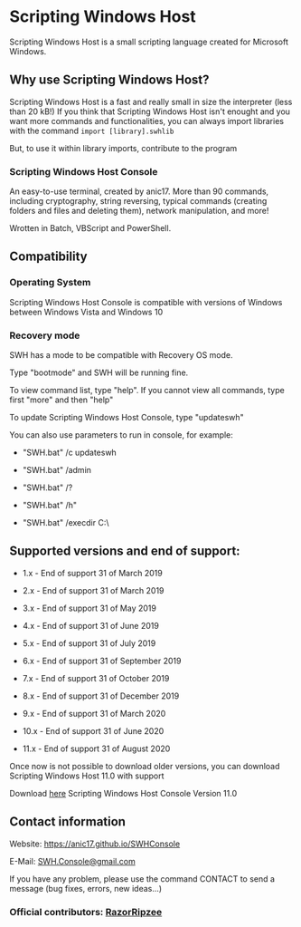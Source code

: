 # Scripting Windows Host

Scripting Windows Host is a small scripting language created for Microsoft Windows.

## Why use Scripting Windows Host?

Scripting Windows Host is a fast and really small in size the interpreter (less than 20 kB!)
If you think that Scripting Windows Host isn't enought and you want more commands and functionalities, you can always import libraries with the command ``import [library].swhlib``

But, to use it within library imports, contribute to the program

### Scripting Windows Host Console

An easy-to-use terminal, created by anic17. More than 90 commands, including cryptography, string reversing, typical commands (creating folders and files and deleting them), network manipulation, and more!

Wrotten in Batch, VBScript and PowerShell.

## Compatibility

### Operating System

Scripting Windows Host Console is compatible with versions of Windows between Windows Vista and Windows 10

### Recovery mode

SWH has a mode to be compatible with Recovery OS mode.

Type "bootmode" and SWH will be running fine.


To view command list, type "help". If you cannot view all commands, type first "more" and then "help"


To update Scripting Windows Host Console, type "updateswh"

You can also use parameters to run in console, for example:

* "SWH.bat" /c updateswh
	
* "SWH.bat" /admin
	
* "SWH.bat" /?
	
* "SWH.bat" /h"
	
* "SWH.bat" /execdir C:\
	



## Supported versions and end of support:


* 1.x - End of support 31 of March 2019

* 2.x - End of support 31 of March 2019

* 3.x - End of support 31 of May 2019

* 4.x - End of support 31 of June 2019

* 5.x - End of support 31 of July 2019

* 6.x - End of support 31 of September 2019

* 7.x - End of support 31 of October 2019

* 8.x - End of support 31 of December 2019

* 9.x - End of support 31 of March 2020

* 10.x - End of support 31 of June 2020

* 11.x - End of support 31 of August 2020

Once now is not possible to download older versions, you can download Scripting Windows Host 11.0 with support


Download [here](http://https://raw.githubusercontent.com/anic17/SWH/master/SWH_Console.zip) Scripting Windows Host Console Version 11.0



## Contact information

Website: https://anic17.github.io/SWHConsole

E-Mail: SWH.Console@gmail.com

If you have any problem, please use the command CONTACT to send a message (bug fixes, errors, new ideas...)


### Official contributors: [RazorRipzee](https://github.com/RazorRipzee)
